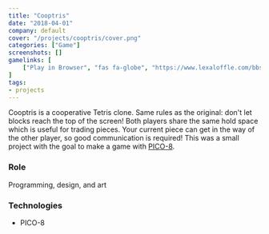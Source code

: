 ```yaml
---
title: "Cooptris"
date: "2018-04-01"
company: default
cover: "/projects/cooptris/cover.png"
categories: ["Game"]
screenshots: []
gamelinks: [
    ["Play in Browser", "fas fa-globe", "https://www.lexaloffle.com/bbs/?pid=51475&tid=31107"],
]
tags:
- projects
---
```


Cooptris is a cooperative Tetris clone. Same rules as the original: don't let blocks reach the top of the screen! Both players share the same hold space which is useful for trading pieces. Your current piece can get in the way of the other player, so good communication is required! This was a small project with the goal to make a game with [PICO-8](https://www.lexaloffle.com/pico-8.php).

### Role
Programming, design, and art

### Technologies
* PICO-8